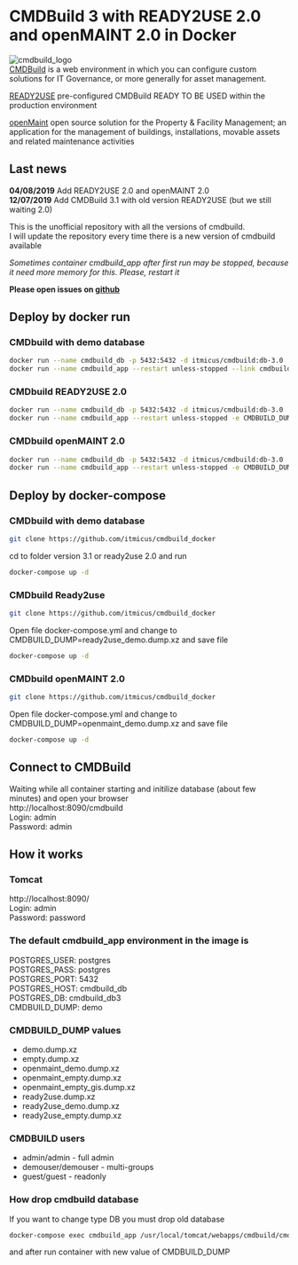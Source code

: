 # CMDBuild 3 with READY2USE 2.0 and openMAINT 2.0 in Docker

![cmdbuild_logo](https://www.tecnoteca.com/immagini/logo_cmdbuild.png/@@images/bf2e13f9-7a90-4e41-ba76-cf8fe5a87d50.png)  
[CMDBuild](http://www.cmdbuild.org/en) is a web environment in which you can configure custom solutions for IT Governance, or more generally for asset management.  

[READY2USE](http://www.cmdbuild.org/en/prodotti/ready2use) pre-configured CMDBuild READY TO BE USED within the production environment  

[openMaint](http://www.openmaint.org) open source solution for the Property & Facility Management; an application for the management of buildings, installations, movable assets and related maintenance activities  

## Last news

**04/08/2019** Add READY2USE 2.0 and openMAINT 2.0  
**12/07/2019** Add CMDBuild 3.1 with old version READY2USE (but we still waiting 2.0)

This is the unofficial repository with all the versions of cmdbuild.  
I will update the repository every time there is a new version of cmdbuild available

*Sometimes container cmdbuild_app after first run may be stopped, because it need more memory for this. Please, restart it*  

**Please open issues on [github](https://github.com/itmicus/cmdbuild_docker/issues)**  

## Deploy by docker run

### CMDbuild with demo database

```bash
docker run --name cmdbuild_db -p 5432:5432 -d itmicus/cmdbuild:db-3.0
docker run --name cmdbuild_app --restart unless-stopped --link cmdbuild_db  -p 8090:8080 -d itmicus/cmdbuild:app-3.1
```

### CMDbuild READY2USE 2.0

```bash
docker run --name cmdbuild_db -p 5432:5432 -d itmicus/cmdbuild:db-3.0
docker run --name cmdbuild_app --restart unless-stopped -e CMDBUILD_DUMP="ready2use_demo.dump.xz" --link cmdbuild_db  -p 8090:8080 -d itmicus/cmdbuild:r2u-2.0
```
  
### CMDbuild openMAINT 2.0

```bash
docker run --name cmdbuild_db -p 5432:5432 -d itmicus/cmdbuild:db-3.0
docker run --name cmdbuild_app --restart unless-stopped -e CMDBUILD_DUMP="openmaint_demo.dump.xz" --link cmdbuild_db  -p 8090:8080 -d itmicus/cmdbuild:r2u-2.0
```

## Deploy by docker-compose

### CMDbuild with demo database

```bash
git clone https://github.com/itmicus/cmdbuild_docker
```  
cd to folder version 3.1 or ready2use 2.0 and run
```bash  
docker-compose up -d
```
  
### CMDbuild Ready2use

```bash  
git clone https://github.com/itmicus/cmdbuild_docker
```  
Open file docker-compose.yml and change to CMDBUILD_DUMP=ready2use_demo.dump.xz and save file
```bash
docker-compose up -d
```

### CMDbuild openMAINT 2.0

```bash  
git clone https://github.com/itmicus/cmdbuild_docker
```  
Open file docker-compose.yml and change to CMDBUILD_DUMP=openmaint_demo.dump.xz and save file
```bash
docker-compose up -d
```

## Connect to CMDBuild

Waiting while all container starting and initilize database (about few minutes) and open your browser  
http://localhost:8090/cmdbuild  
Login: admin  
Password: admin  
  
    
## How it works

### Tomcat

http://localhost:8090/  
Login: admin  
Password: password  

### The default cmdbuild_app environment in the image is  

POSTGRES_USER: postgres  
POSTGRES_PASS: postgres  
POSTGRES_PORT: 5432  
POSTGRES_HOST: cmdbuild_db  
POSTGRES_DB: cmdbuild_db3  
CMDBUILD_DUMP: demo  

### CMDBUILD_DUMP values

* demo.dump.xz
* empty.dump.xz
* openmaint_demo.dump.xz
* openmaint_empty.dump.xz
* openmaint_empty_gis.dump.xz
* ready2use.dump.xz
* ready2use_demo.dump.xz
* ready2use_empty.dump.xz

### CMDBUILD users

* admin/admin       - full admin
* demouser/demouser - multi-groups
* guest/guest       - readonly

### How drop cmdbuild database
If you want to change type DB you must drop old database

```bash
docker-compose exec cmdbuild_app /usr/local/tomcat/webapps/cmdbuild/cmdbuild.sh dbconfig drop -configfile /usr/local/tomcat/conf/cmdbuild/database.conf
```

and after run container with new value of CMDBUILD_DUMP
